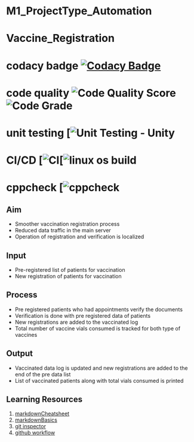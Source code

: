 # M1_ProjectType_Automation
# Vaccine_Registration
 # codacy badge [![Codacy Badge](https://app.codacy.com/project/badge/Grade/f2a39eea0a6942a0b7ab20bc0a1b6fe5)](https://www.codacy.com/gh/sivani4261999/M1_ProjectType_Automation/dashboard?utm_source=github.com&amp;utm_medium=referral&amp;utm_content=sivani4261999/M1_ProjectType_Automation&amp;utm_campaign=Badge_Grade) 
 # code quality ![Code Quality Score](https://api.codiga.io/project/29815/score/svg) ![Code Grade](https://api.codiga.io/project/29815/status/svg)
 # unit testing [![Unit Testing - Unity](https://github.com/sivani4261999/M1_ProjectType_Automation/actions/workflows/unity.yml/badge.svg)
 # CI/CD [![CI](https://github.com/sivani4261999/M1_ProjectType_Automation/actions/workflows/main.yml/badge.svg)[![linux os build](https://github.com/sivani4261999/M1_ProjectType_Automation/actions/workflows/c-build.yml/badge.svg) 
 # cppcheck [![cppcheck](https://github.com/sivani4261999/M1_ProjectType_Automation/actions/workflows/cppcheck.yml/badge.svg)




## Aim
* Smoother vaccination registration process
* Reduced data traffic in the main server
* Operation of registration and verification is localized
## Input
* Pre-registered list of patients for vaccination
* New registration of patients for vaccination
## Process
* Pre registered patients who had appointments verify the documents
* Verification is done with pre registered data of patients
* New registrations are added to the vaccinated log
* Total number of vaccine vials consumed is tracked for both type of vaccines
## Output
* Vaccinated data log is updated and new registrations are added to the end of the pre data list
* List of vaccinated patients along with total vials consumed is printed
## Learning Resources
1. [markdownCheatsheet](https://github.com/adam-p/markdown-here/wiki/Markdown-Cheatsheet)
2. [markdownBasics](https://guides.github.com/features/mastering-markdown/)
3. [git inspector](https://github.com/ejwa/gitinspector.git)
4. [github workflow](https://docs.github.com/en/actions/learn-github-action)

